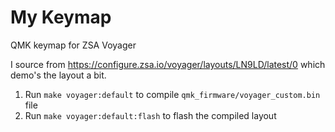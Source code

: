 # My Keymap
QMK keymap for ZSA Voyager

I source from https://configure.zsa.io/voyager/layouts/LN9LD/latest/0 which demo's the layout a bit.

1. Run `make voyager:default` to compile `qmk_firmware/voyager_custom.bin` file
2. Run `make voyager:default:flash` to flash the compiled layout
